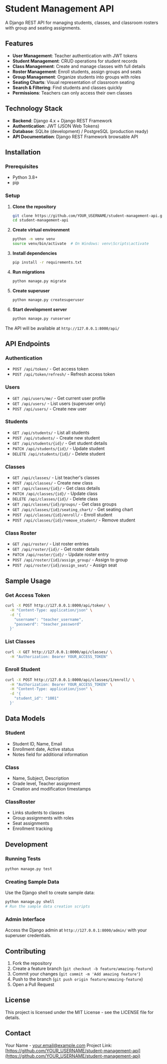 # Student Management API

A Django REST API for managing students, classes, and classroom rosters with group and seating assignments.

## Features

- **User Management**: Teacher authentication with JWT tokens
- **Student Management**: CRUD operations for student records
- **Class Management**: Create and manage classes with full details
- **Roster Management**: Enroll students, assign groups and seats
- **Group Management**: Organize students into groups with roles
- **Seating Charts**: Visual representation of classroom seating
- **Search & Filtering**: Find students and classes quickly
- **Permissions**: Teachers can only access their own classes

## Technology Stack

- **Backend**: Django 4.x + Django REST Framework
- **Authentication**: JWT (JSON Web Tokens)
- **Database**: SQLite (development) / PostgreSQL (production ready)
- **API Documentation**: Django REST Framework browsable API

## Installation

### Prerequisites
- Python 3.8+
- pip

### Setup

1. **Clone the repository**
   ```bash
   git clone https://github.com/YOUR_USERNAME/student-management-api.git
   cd student-management-api
   ```

2. **Create virtual environment**
   ```bash
   python -m venv venv
   source venv/bin/activate  # On Windows: venv\Scripts\activate
   ```

3. **Install dependencies**
   ```bash
   pip install -r requirements.txt
   ```

4. **Run migrations**
   ```bash
   python manage.py migrate
   ```

5. **Create superuser**
   ```bash
   python manage.py createsuperuser
   ```

6. **Start development server**
   ```bash
   python manage.py runserver
   ```

The API will be available at `http://127.0.0.1:8000/api/`

## API Endpoints

### Authentication
- `POST /api/token/` - Get access token
- `POST /api/token/refresh/` - Refresh access token

### Users
- `GET /api/users/me/` - Get current user profile
- `GET /api/users/` - List users (superuser only)
- `POST /api/users/` - Create new user

### Students
- `GET /api/students/` - List all students
- `POST /api/students/` - Create new student
- `GET /api/students/{id}/` - Get student details
- `PATCH /api/students/{id}/` - Update student
- `DELETE /api/students/{id}/` - Delete student

### Classes
- `GET /api/classes/` - List teacher's classes
- `POST /api/classes/` - Create new class
- `GET /api/classes/{id}/` - Get class details
- `PATCH /api/classes/{id}/` - Update class
- `DELETE /api/classes/{id}/` - Delete class
- `GET /api/classes/{id}/groups/` - Get class groups
- `GET /api/classes/{id}/seating_chart/` - Get seating chart
- `POST /api/classes/{id}/enroll/` - Enroll student
- `POST /api/classes/{id}/remove_student/` - Remove student

### Class Roster
- `GET /api/roster/` - List roster entries
- `GET /api/roster/{id}/` - Get roster details
- `PATCH /api/roster/{id}/` - Update roster entry
- `POST /api/roster/{id}/assign_group/` - Assign to group
- `POST /api/roster/{id}/assign_seat/` - Assign seat

## Sample Usage

### Get Access Token
```bash
curl -X POST http://127.0.0.1:8000/api/token/ \
  -H "Content-Type: application/json" \
  -d '{
    "username": "teacher_username",
    "password": "teacher_password"
  }'
```

### List Classes
```bash
curl -X GET http://127.0.0.1:8000/api/classes/ \
  -H "Authorization: Bearer YOUR_ACCESS_TOKEN"
```

### Enroll Student
```bash
curl -X POST http://127.0.0.1:8000/api/classes/1/enroll/ \
  -H "Authorization: Bearer YOUR_ACCESS_TOKEN" \
  -H "Content-Type: application/json" \
  -d '{
    "student_id": "1001"
  }'
```

## Data Models

### Student
- Student ID, Name, Email
- Enrollment date, Active status
- Notes field for additional information

### Class
- Name, Subject, Description
- Grade level, Teacher assignment
- Creation and modification timestamps

### ClassRoster
- Links students to classes
- Group assignments with roles
- Seat assignments
- Enrollment tracking

## Development

### Running Tests
```bash
python manage.py test
```

### Creating Sample Data
Use the Django shell to create sample data:
```bash
python manage.py shell
# Run the sample data creation scripts
```

### Admin Interface
Access the Django admin at `http://127.0.0.1:8000/admin/` with your superuser credentials.

## Contributing

1. Fork the repository
2. Create a feature branch (`git checkout -b feature/amazing-feature`)
3. Commit your changes (`git commit -m 'Add amazing feature'`)
4. Push to the branch (`git push origin feature/amazing-feature`)
5. Open a Pull Request

## License

This project is licensed under the MIT License - see the LICENSE file for details.

## Contact

Your Name - your.email@example.com
Project Link: [https://github.com/YOUR_USERNAME/student-management-api](https://github.com/YOUR_USERNAME/student-management-api)